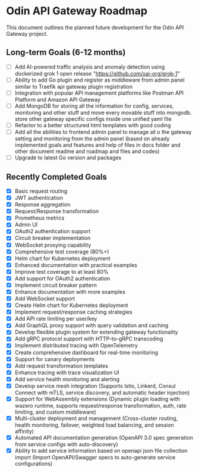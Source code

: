 # Odin API Gateway Roadmap

This document outlines the planned future development for the Odin API Gateway project.

## Long-term Goals (6-12 months)

- [ ] Add AI-powered traffic analysis and anomaly detection using dockerized grok 1 open release "https://github.com/xai-org/grok-1"
- [ ] Ability to add Go plugin and register as middleware from admin panel similar to Traefik api gateway plugin registration
- [ ] Integration with popular API management platforms like Postman API Platform and Amazon API Gateway
- [ ] Add MongoDB for storing all the information for config, services, monitoring and other stuff and move every movable stuff into mongodb. store other gateway specific configs inside one unified yaml file
- [ ] Refactor to a better structured html templates with good coding
- [ ] Add all the abilities to frontend admin panel to manage all o the gateway setting and monitoring from the admin panel (based on already implemented goals and features and help of files in docs folder and other document readme and roadmap and files and codes)
- [ ] Upgrade to latest Go version and packages

## Recently Completed Goals

- [x] Basic request routing
- [x] JWT authentication
- [x] Response aggregation
- [x] Request/Response transformation
- [x] Prometheus metrics
- [x] Admin UI
- [x] OAuth2 authentication support
- [x] Circuit breaker implementation
- [x] WebSocket proxying capability
- [x] Comprehensive test coverage (80%+)
- [x] Helm chart for Kubernetes deployment
- [x] Enhanced documentation with practical examples
- [x] Improve test coverage to at least 80%
- [x] Add support for OAuth2 authentication
- [x] Implement circuit breaker pattern
- [x] Enhance documentation with more examples
- [x] Add WebSocket support
- [x] Create Helm chart for Kubernetes deployment
- [x] Implement request/response caching strategies
- [x] Add API rate limiting per user/key
- [x] Add GraphQL proxy support with query validation and caching
- [x] Develop flexible plugin system for extending gateway functionality
- [x] Add gRPC protocol support with HTTP-to-gRPC transcoding
- [x] Implement distributed tracing with OpenTelemetry
- [x] Create comprehensive dashboard for real-time monitoring
- [x] Support for canary deployments
- [x] Add request transformation templates
- [x] Enhance tracing with trace visualization UI
- [x] Add service health monitoring and alerting
- [x] Develop service mesh integration (Supports Istio, Linkerd, Consul Connect with mTLS, service discovery, and automatic header injection)
- [x] Support for WebAssembly extensions (Dynamic plugin loading with wazero runtime, supports request/response transformation, auth, rate limiting, and custom middleware)
- [x] Multi-cluster deployment and management (Cross-cluster routing, health monitoring, failover, weighted load balancing, and session affinity)
- [x] Automated API documentation generation (OpenAPI 3.0 spec generation from service configs with auto-discovery)
- [x] Ability to add service information based on openapi json file collection import (Import OpenAPI/Swagger specs to auto-generate service configurations)